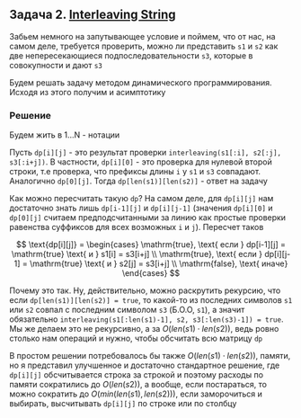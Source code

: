 ## Задача 2. [Interleaving String](https://leetcode.com/problems/interleaving-string/)

Забьем немного на запутывающее условие и поймем, что от нас, на самом деле, требуется проверить, можно ли представить `s1` и `s2` как две непересекающиеся подпоследовательности `s3`, которые в совокупности и дают `s3`

Будем решать задачу методом динамического программирования. Исходя из этого получим и асимптотику

### Решение

Будем жить в 1...N - нотации

Пусть `dp[i][j]` - это результат проверки `interleaving(s1[:i], s2[:j], s3[:i+j])`. В частности, `dp[i][0]` - это проверка для нулевой второй строки, т.е проверка, что префиксы длины `i` у `s1` и `s3` совпадают. Аналогично `dp[0][j]`. Тогда `dp[len(s1)][len(s2)]` - ответ на задачу

Как можно пересчитать такую `dp`? На самом деле, для `dp[i][j]` нам достаточно знать лишь `dp[i-1][j]` и `dp[i][j-1]` (значения `dp[i][0]` и `dp[0][j]` считаем предподсчитанными за линию как простые проверки равенства суффиксов для всех возможных `i` и `j`). Пересчет таков

$$
\text{dp[i][j]} = \begin{cases}
    \mathrm{true}, \text{ если } dp[i-1][j] = \mathrm{true} \text{ и } s1[i] = s3[i+j] \\
    \mathrm{true}, \text{ если } dp[i][j-1] = \mathrm{true} \text{ и } s2[j] = s3[i+j] \\
    \mathrm{false}, \text{ иначе}
\end{cases}
$$

Почему это так. Ну, действительно, можно раскрутить рекурсию, что если `dp[len(s1)][len(s2)] = true`, то какой-то из последних символов `s1` или `s2` совпал с последним символом `s3` (Б.О.О, `s1`), а значит обязательно `interleaving(s1[:len(s1)-1], s2, s3[:len(s3)-1]) = true`. Мы же делаем это не рекурсивно, а за $O(len(s1) \cdot len(s2))$, ведь ровно столько нам операций и нужно, чтобы обсчитать всю матрицу `dp`

В простом решении потребовалось бы также $O(len(s1) \cdot len(s2))$, памяти, но я представил улучшенное и достаточно стандартное решение, где `dp[i][j]` обсчитывается строка за строкой и поэтому расходы по памяти сократились до $O(len(s2))$, а вообще, если постараться, то можно сократить до $O(min(len(s1), len(s2)))$, если заморочиться и выбирать, высчитывать `dp[i][j]` по строке или по столбцу